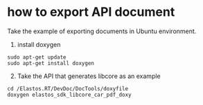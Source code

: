 # how to export API document

Take the example of exporting documents in Ubuntu environment.

1. install doxygen

```
sudo apt-get update
sudo apt-get install doxygen
```

2. Take the API that generates libcore as an example

```
cd /Elastos.RT/DevDoc/DocTools/doxyfile 
doxygen elastos_sdk_libcore_car_pdf_doxy
```